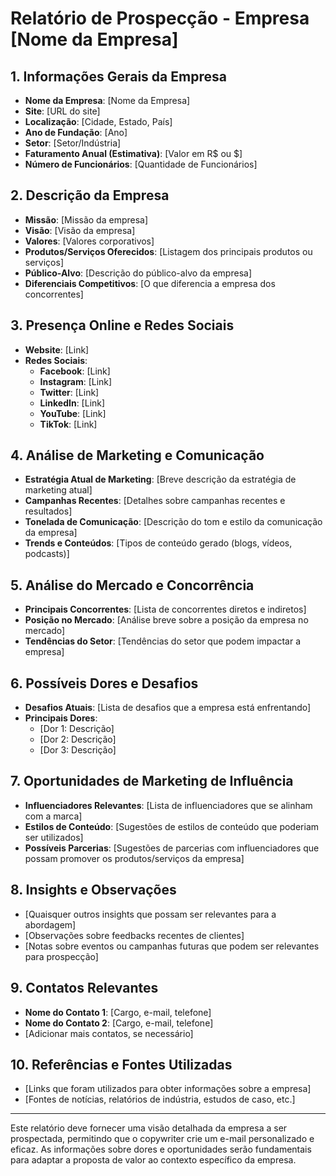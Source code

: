 # Relatório de Prospecção - Empresa [Nome da Empresa]

## 1. Informações Gerais da Empresa
- **Nome da Empresa**: [Nome da Empresa]
- **Site**: [URL do site]
- **Localização**: [Cidade, Estado, País]
- **Ano de Fundação**: [Ano]
- **Setor**: [Setor/Indústria]
- **Faturamento Anual (Estimativa)**: [Valor em R$ ou $]
- **Número de Funcionários**: [Quantidade de Funcionários]

## 2. Descrição da Empresa
- **Missão**: [Missão da empresa]
- **Visão**: [Visão da empresa]
- **Valores**: [Valores corporativos]
- **Produtos/Serviços Oferecidos**: [Listagem dos principais produtos ou serviços]
- **Público-Alvo**: [Descrição do público-alvo da empresa]
- **Diferenciais Competitivos**: [O que diferencia a empresa dos concorrentes]

## 3. Presença Online e Redes Sociais
- **Website**: [Link]
- **Redes Sociais**:
  - **Facebook**: [Link]
  - **Instagram**: [Link]
  - **Twitter**: [Link]
  - **LinkedIn**: [Link]
  - **YouTube**: [Link]
  - **TikTok**: [Link]

## 4. Análise de Marketing e Comunicação
- **Estratégia Atual de Marketing**: [Breve descrição da estratégia de marketing atual]
- **Campanhas Recentes**: [Detalhes sobre campanhas recentes e resultados]
- **Tonelada de Comunicação**: [Descrição do tom e estilo da comunicação da empresa]
- **Trends e Conteúdos**: [Tipos de conteúdo gerado (blogs, vídeos, podcasts)]

## 5. Análise do Mercado e Concorrência
- **Principais Concorrentes**: [Lista de concorrentes diretos e indiretos]
- **Posição no Mercado**: [Análise breve sobre a posição da empresa no mercado]
- **Tendências do Setor**: [Tendências do setor que podem impactar a empresa]

## 6. Possíveis Dores e Desafios
- **Desafios Atuais**: [Lista de desafios que a empresa está enfrentando]
- **Principais Dores**:
  - [Dor 1: Descrição]
  - [Dor 2: Descrição]
  - [Dor 3: Descrição]

## 7. Oportunidades de Marketing de Influência
- **Influenciadores Relevantes**: [Lista de influenciadores que se alinham com a marca]
- **Estilos de Conteúdo**: [Sugestões de estilos de conteúdo que poderiam ser utilizados]
- **Possíveis Parcerias**: [Sugestões de parcerias com influenciadores que possam promover os produtos/serviços da empresa]

## 8. Insights e Observações
- [Quaisquer outros insights que possam ser relevantes para a abordagem]
- [Observações sobre feedbacks recentes de clientes]
- [Notas sobre eventos ou campanhas futuras que podem ser relevantes para prospecção]

## 9. Contatos Relevantes
- **Nome do Contato 1**: [Cargo, e-mail, telefone]
- **Nome do Contato 2**: [Cargo, e-mail, telefone]
- [Adicionar mais contatos, se necessário]

## 10. Referências e Fontes Utilizadas
- [Links que foram utilizados para obter informações sobre a empresa]
- [Fontes de notícias, relatórios de indústria, estudos de caso, etc.]

---

Este relatório deve fornecer uma visão detalhada da empresa a ser prospectada, permitindo que o copywriter crie um e-mail personalizado e eficaz. As informações sobre dores e oportunidades serão fundamentais para adaptar a proposta de valor ao contexto específico da empresa.